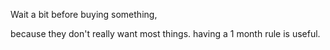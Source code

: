 ---
---

Wait a bit before buying something, 

because they don't really want most things. having a 1 month rule is useful.
